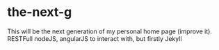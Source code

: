 the-next-g
==========

This will be the next generation of my personal home page (improve it). RESTFull nodeJS, angularJS to interact with, but firstly Jekyll
